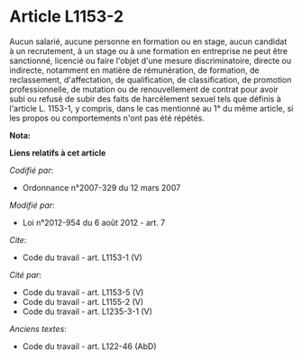 # Article L1153-2

Aucun salarié, aucune personne en formation ou en stage, aucun candidat à un recrutement, à un stage ou à une formation en
entreprise ne peut être sanctionné, licencié ou faire l'objet d'une mesure discriminatoire, directe ou indirecte, notamment
en matière de rémunération, de formation, de reclassement, d'affectation, de qualification, de classification, de promotion
professionnelle, de mutation ou de renouvellement de contrat pour avoir subi ou refusé de subir des faits de harcèlement
sexuel tels que définis à l'article L. 1153-1, y compris, dans le cas mentionné au 1° du même article, si les propos ou
comportements n'ont pas été répétés.

**Nota:**



**Liens relatifs à cet article**

_Codifié par_:

  - Ordonnance n°2007-329 du 12 mars 2007

_Modifié par_:

  - Loi n°2012-954 du 6 août 2012 - art. 7

_Cite_:

  - Code du travail - art. L1153-1 (V)

_Cité par_:

  - Code du travail - art. L1153-5 (V)
  - Code du travail - art. L1155-2 (V)
  - Code du travail - art. L1235-3-1 (V)

_Anciens textes_:

  - Code du travail - art. L122-46 (AbD)
